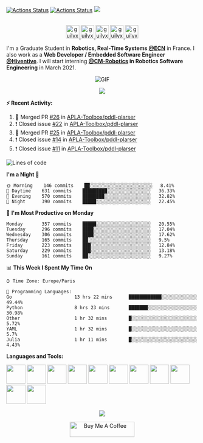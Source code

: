 [![Actions Status](https://github.com/guilyx/guilyx/workflows/wakatime-stats/badge.svg)](https://github.com/guilyx/guilyx/actions)
[![Actions Status](https://github.com/guilyx/guilyx/workflows/update-gh-activity/badge.svg)](https://github.com/guilyx/guilyx/actions)
![](https://visitor-badge.glitch.me/badge?page_id=guilyx.guilyx)

<p align="center">
<br/>
<a href="https://twitter.com/spida_rwin">
  <img alt="guilyx | Twitter" width="35px" src="https://image.flaticon.com/icons/svg/2111/2111703.svg" />
</a>
<a href="https://www.linkedin.com/in/erwinlejeune-lkn">
  <img alt="guilyx's LinkdeIN" width="35px" src="https://image.flaticon.com/icons/svg/2111/2111465.svg" />
</a>
<a href="https://www.facebook.com/erwin.lejeune">
  <img alt="guilyx's Facebook" width="35px" src="https://image.flaticon.com/icons/svg/2111/2111342.svg" />
</a>
<a href="https://www.instagram.com/spid_erwin">
  <img alt="guilyx's Instagram" width="35px" src="https://image.flaticon.com/icons/svg/2111/2111421.svg" />
</a>
<a href="https://open.spotify.com/user/11147618695?si=zZFn6uAGRLyoU02lsG50GA">
  <img alt="guilyx's Spotify" width="35px" src="https://image.flaticon.com/icons/svg/2111/2111627.svg" />
</a>
</p>

I'm a Graduate Student in **Robotics, Real-Time Systems [@ECN](https://www.ec-nantes.fr)** in France. I also work as a **Web Developer / Embedded Software Engineer [@Hiventive](https://www.hiventive.com)**. I will start interning **[@CM-Robotics](https://cm-robotics.com) in Robotics Software Engineering** in March 2021.

<p align="center">
<img align="center" alt="GIF" src="https://media1.tenor.com/images/1c6140897565e34a4e98f618e220dc0d/tenor.gif?itemid=9358372" />
</p>

<p align="center">
  <img alig src="https://github-profile-trophy.vercel.app/?username=guilyx&column=6&rank=SSS,SS,S,AAA,AA,A,B,C" />
</p>


**:zap: Recent Activity:**

<!--START_SECTION:activity-->
1. 🎉 Merged PR [#26](https://github.com/APLA-Toolbox/pddl-plarser/pull/26) in [APLA-Toolbox/pddl-plarser](https://github.com/APLA-Toolbox/pddl-plarser)
2. ❗️ Closed issue [#22](https://github.com/APLA-Toolbox/pddl-plarser/issues/22) in [APLA-Toolbox/pddl-plarser](https://github.com/APLA-Toolbox/pddl-plarser)
3. 🎉 Merged PR [#25](https://github.com/APLA-Toolbox/pddl-plarser/pull/25) in [APLA-Toolbox/pddl-plarser](https://github.com/APLA-Toolbox/pddl-plarser)
4. ❗️ Closed issue [#14](https://github.com/APLA-Toolbox/pddl-plarser/issues/14) in [APLA-Toolbox/pddl-plarser](https://github.com/APLA-Toolbox/pddl-plarser)
5. ❗️ Closed issue [#11](https://github.com/APLA-Toolbox/pddl-plarser/issues/11) in [APLA-Toolbox/pddl-plarser](https://github.com/APLA-Toolbox/pddl-plarser)
<!--END_SECTION:activity-->

<!--START_SECTION:waka-->
![Lines of code](https://img.shields.io/badge/From%20Hello%20World%20I%27ve%20Written-312%20lines%20of%20code-blue)

**I'm a Night 🦉** 

```text
🌞 Morning    146 commits    ██░░░░░░░░░░░░░░░░░░░░░░░   8.41% 
🌆 Daytime    631 commits    █████████░░░░░░░░░░░░░░░░   36.33% 
🌃 Evening    570 commits    ████████░░░░░░░░░░░░░░░░░   32.82% 
🌙 Night      390 commits    █████░░░░░░░░░░░░░░░░░░░░   22.45%

```
📅 **I'm Most Productive on Monday** 

```text
Monday       357 commits    █████░░░░░░░░░░░░░░░░░░░░   20.55% 
Tuesday      296 commits    ████░░░░░░░░░░░░░░░░░░░░░   17.04% 
Wednesday    306 commits    ████░░░░░░░░░░░░░░░░░░░░░   17.62% 
Thursday     165 commits    ██░░░░░░░░░░░░░░░░░░░░░░░   9.5% 
Friday       223 commits    ███░░░░░░░░░░░░░░░░░░░░░░   12.84% 
Saturday     229 commits    ███░░░░░░░░░░░░░░░░░░░░░░   13.18% 
Sunday       161 commits    ██░░░░░░░░░░░░░░░░░░░░░░░   9.27%

```


📊 **This Week I Spent My Time On** 

```text
⌚︎ Time Zone: Europe/Paris

💬 Programming Languages: 
Go                       13 hrs 22 mins      ████████████░░░░░░░░░░░░░   49.44% 
Python                   8 hrs 23 mins       ███████░░░░░░░░░░░░░░░░░░   30.98% 
Other                    1 hr 32 mins        █░░░░░░░░░░░░░░░░░░░░░░░░   5.72% 
YAML                     1 hr 32 mins        █░░░░░░░░░░░░░░░░░░░░░░░░   5.7% 
Julia                    1 hr 11 mins        █░░░░░░░░░░░░░░░░░░░░░░░░   4.43%

```


<!--END_SECTION:waka-->

**Languages and Tools:**  

<code><img height="50" src="https://image.flaticon.com/icons/svg/2861/2861557.svg"></code>
<code><img height="50" src="https://image.flaticon.com/icons/svg/3190/3190604.svg"></code>
<code><img height="50" src="https://image.flaticon.com/icons/svg/2942/2942156.svg"></code>
<code><img height="50" src="https://img.icons8.com/color/48/000000/golang.png"></code>
<code><img height="50" src="https://image.flaticon.com/icons/svg/1628/1628182.svg"></code>
<code><img height="50" src="https://image.flaticon.com/icons/png/512/2085/2085061.png"></code>
<code><img height="50" src="https://image.flaticon.com/icons/svg/2535/2535543.svg"></code>
<code><img height="50" src="https://cdn.icon-icons.com/icons2/1508/PNG/512/matlab_104289.png"></code>
<code><img height="50" src="https://image.flaticon.com/icons/svg/2721/2721297.svg"></code>
<code><img height="50" src="https://image.flaticon.com/icons/svg/752/752605.svg"></code>
<code><img height="50" src="https://image.flaticon.com/icons/svg/1680/1680899.svg"></code>

<p align="center">
<img align="center" src="https://github-readme-stats.vercel.app/api?username=guilyx&show_icons=true&hide_border=true">
</p>

<p align="center">
<a href="https://www.buymeacoffee.com/dq01aOE" target="_blank"><img src="https://cdn.buymeacoffee.com/buttons/default-red.png" alt="Buy Me A Coffee" height="40" width="170" ></a>
</p>
